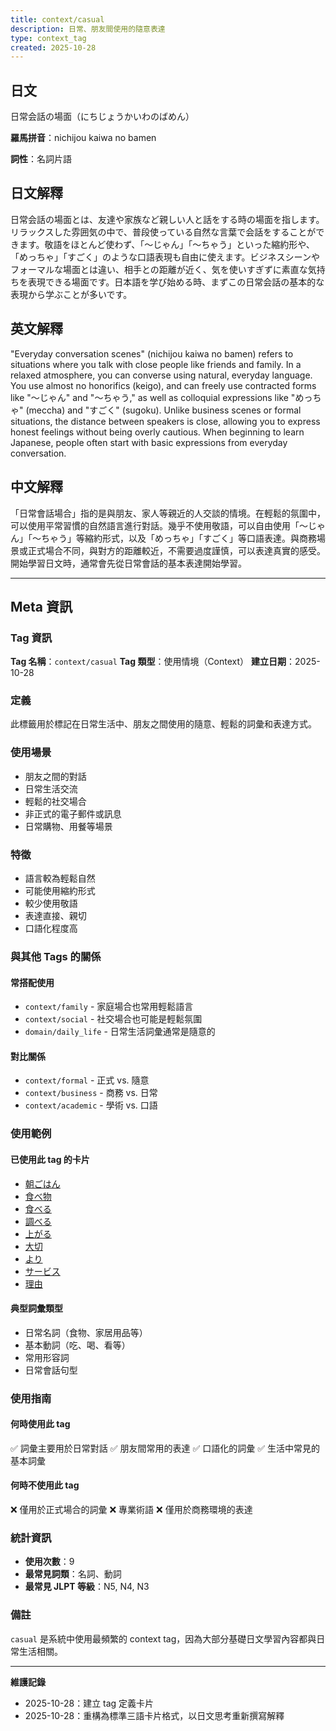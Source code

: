 ```yaml
---
title: context/casual
description: 日常、朋友間使用的隨意表達
type: context_tag
created: 2025-10-28
---
```


## 日文
日常会話の場面（にちじょうかいわのばめん）

**羅馬拼音**：nichijou kaiwa no bamen

**詞性**：名詞片語

## 日文解釋
日常会話の場面とは、友達や家族など親しい人と話をする時の場面を指します。リラックスした雰囲気の中で、普段使っている自然な言葉で会話をすることができます。敬語をほとんど使わず、「〜じゃん」「〜ちゃう」といった縮約形や、「めっちゃ」「すごく」のような口語表現も自由に使えます。ビジネスシーンやフォーマルな場面とは違い、相手との距離が近く、気を使いすぎずに素直な気持ちを表現できる場面です。日本語を学び始める時、まずこの日常会話の基本的な表現から学ぶことが多いです。

## 英文解釋
"Everyday conversation scenes" (nichijou kaiwa no bamen) refers to situations where you talk with close people like friends and family. In a relaxed atmosphere, you can converse using natural, everyday language. You use almost no honorifics (keigo), and can freely use contracted forms like "〜じゃん" and "〜ちゃう," as well as colloquial expressions like "めっちゃ" (meccha) and "すごく" (sugoku). Unlike business scenes or formal situations, the distance between speakers is close, allowing you to express honest feelings without being overly cautious. When beginning to learn Japanese, people often start with basic expressions from everyday conversation.

## 中文解釋
「日常會話場合」指的是與朋友、家人等親近的人交談的情境。在輕鬆的氛圍中，可以使用平常習慣的自然語言進行對話。幾乎不使用敬語，可以自由使用「〜じゃん」「〜ちゃう」等縮約形式，以及「めっちゃ」「すごく」等口語表達。與商務場景或正式場合不同，與對方的距離較近，不需要過度謹慎，可以表達真實的感受。開始學習日文時，通常會先從日常會話的基本表達開始學習。

---

## Meta 資訊

### Tag 資訊

**Tag 名稱**：`context/casual`
**Tag 類型**：使用情境（Context）
**建立日期**：2025-10-28

### 定義

此標籤用於標記在日常生活中、朋友之間使用的隨意、輕鬆的詞彙和表達方式。

### 使用場景

- 朋友之間的對話
- 日常生活交流
- 輕鬆的社交場合
- 非正式的電子郵件或訊息
- 日常購物、用餐等場景

### 特徵

- 語言較為輕鬆自然
- 可能使用縮約形式
- 較少使用敬語
- 表達直接、親切
- 口語化程度高

### 與其他 Tags 的關係

#### 常搭配使用
- `context/family` - 家庭場合也常用輕鬆語言
- `context/social` - 社交場合也可能是輕鬆氛圍
- `domain/daily_life` - 日常生活詞彙通常是隨意的

#### 對比關係
- `context/formal` - 正式 vs. 隨意
- `context/business` - 商務 vs. 日常
- `context/academic` - 學術 vs. 口語

### 使用範例

#### 已使用此 tag 的卡片
- [朝ごはん](../../../noun/001_asagohan.md)
- [食べ物](../../../noun/007_tabemono.md)
- [食べる](../../../verb-ru/001_taberu.md)
- [調べる](../../../verb-ru/002_shiraberu.md)
- [上がる](../../../verb-u/001_agaru.md)
- [大切](../../../adj-na/001_taisetsu.md)
- [より](../../../particle/001_yori.md)
- [サービス](../../../noun/004_service.md)
- [理由](../../../noun/005_riyuu.md)

#### 典型詞彙類型
- 日常名詞（食物、家居用品等）
- 基本動詞（吃、喝、看等）
- 常用形容詞
- 日常會話句型

### 使用指南

#### 何時使用此 tag
✅ 詞彙主要用於日常對話
✅ 朋友間常用的表達
✅ 口語化的詞彙
✅ 生活中常見的基本詞彙

#### 何時不使用此 tag
❌ 僅用於正式場合的詞彙
❌ 專業術語
❌ 僅用於商務環境的表達

### 統計資訊

- **使用次數**：9
- **最常見詞類**：名詞、動詞
- **最常見 JLPT 等級**：N5, N4, N3

### 備註

`casual` 是系統中使用最頻繁的 context tag，因為大部分基礎日文學習內容都與日常生活相關。

---

**維護記錄**
- 2025-10-28：建立 tag 定義卡片
- 2025-10-28：重構為標準三語卡片格式，以日文思考重新撰寫解釋
